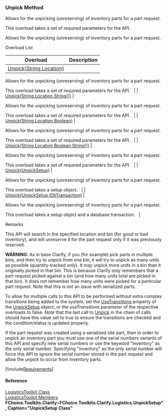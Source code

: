 ﻿### Unpick Method

Allows for the unpicking (unreserving) of inventory parts for a part request.

This overload takes a set of required parameters for the API.

Allows for the unpicking (unreserving) of inventory parts for a part request.

Overload List

| Overload | Description |
| --- | --- |
| [Unpick(String,Location)](FChoice.Toolkits.Clarify~FChoice.Toolkits.Clarify.Logistics.LogisticsToolkit~Unpick(String,Location).md) | 
Allows for the unpicking (unreserving) of inventory parts for a part request.

This overload takes a set of required parameters for the API.   |
| [Unpick(String,Location,String\[\])](FChoice.Toolkits.Clarify~FChoice.Toolkits.Clarify.Logistics.LogisticsToolkit~Unpick(String,Location,String[]).md) | 

Allows for the unpicking (unreserving) of inventory parts for a part request.

This overload takes a set of required parameters for the API.   |
| [Unpick(String,Location,Boolean)](FChoice.Toolkits.Clarify~FChoice.Toolkits.Clarify.Logistics.LogisticsToolkit~Unpick(String,Location,Boolean).md) | 

Allows for the unpicking (unreserving) of inventory parts for a part request.

This overload takes a set of required parameters for the API.   |
| [Unpick(String,Location,Boolean,String\[\])](FChoice.Toolkits.Clarify~FChoice.Toolkits.Clarify.Logistics.LogisticsToolkit~Unpick(String,Location,Boolean,String[]).md) | 

Allows for the unpicking (unreserving) of inventory parts for a part request.

This overload takes a set of required parameters for the API.   |
| [Unpick(UnpickSetup)](FChoice.Toolkits.Clarify~FChoice.Toolkits.Clarify.Logistics.LogisticsToolkit~Unpick(UnpickSetup).md) | 

Allows for the unpicking (unreserving) of inventory parts for a part request.

This overload takes a setup object.   |
| [Unpick(UnpickSetup,IDbTransaction)](FChoice.Toolkits.Clarify~FChoice.Toolkits.Clarify.Logistics.LogisticsToolkit~Unpick(UnpickSetup,IDbTransaction).md) | 

Allows for the unpicking (unreserving) of inventory parts for a part request.

This overload takes a setup object and a database transaction.   |

Remarks

This API will search in the specified location and bin (for good or bad inventory), and will unreserve it for the part request only if it was previously reserved.

**WARNING**: As in base Clarify, if you (for example) pick parts in multiple bins, and then try to unpick from one bin, it will try to unpick as many units as possible (quantity-tracked only). It may unpick more units in a bin than it originally picked in that bin. This is because Clarify only remembers that a part request picked against a bin (and how many units total are picked in that bin). It does not remember how many units were picked for a particular part request. Note that this is not an issue with serialized parts.

To allow for multiple calls to this API to be performed without extra complex transitions being added to the system, set the [UseTransitions](FChoice.Toolkits.Clarify~FChoice.Toolkits.Clarify.Logistics.UnpickSetup~UseTransitions.md) property of the [UnpickSetup](FChoice.Toolkits.Clarify~FChoice.Toolkits.Clarify.Logistics.UnpickSetup.md) object, or the _useTransitions_ parameter of the respective overloads to false. Note that the last call to [Unpick](FChoice.Toolkits.Clarify~FChoice.Toolkits.Clarify.Logistics.LogisticsToolkit~Unpick.md) in the chain of calls should have this value set to true to ensure the transitions are checked and the condition/status is updated properly.

If the part request was created using a serialized site part, then in order to unpick an inventory part you must use one of the serial numbers variants of this API and specify new serial numbers or use the keyword "inventory" as the only serial number. Specifying "inventory" as the only serial number will force this API to ignore the serial number stored in the part request and allow the unpick to occur from inventory parts.

[!include[Requirements](../partials/requirements.md)]



#### Reference

[LogisticsToolkit Class](FChoice.Toolkits.Clarify~FChoice.Toolkits.Clarify.Logistics.LogisticsToolkit.md)  
[LogisticsToolkit Members](FChoice.Toolkits.Clarify~FChoice.Toolkits.Clarify.Logistics.LogisticsToolkit_members.md)  
**FChoice.Toolkits.Clarify~FChoice.Toolkits.Clarify.Logistics.UnpickSetup", Caption="UnpickSetup Class"**